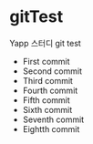 # gitTest

Yapp 스터디 git test

- First commit
- Second commit
- Third commit
- Fourth commit
- Fifth commit
- Sixth commit
- Seventh commit
- Eightth commit
